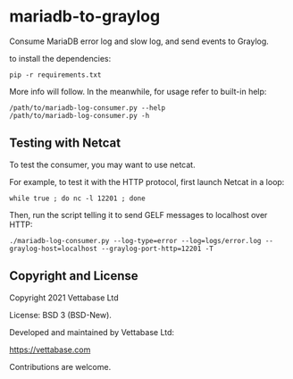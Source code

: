 # mariadb-to-graylog

Consume MariaDB error log and slow log, and send events to Graylog.

to install the dependencies:

```
pip -r requirements.txt
```

More info will follow. In the meanwhile, for usage refer to built-in help:

```
/path/to/mariadb-log-consumer.py --help
/path/to/mariadb-log-consumer.py -h
```


## Testing with Netcat

To test the consumer, you may want to use netcat.

For example, to test it with the HTTP protocol, first launch Netcat in a loop:

```
while true ; do nc -l 12201 ; done
```

Then, run the script telling it to send GELF messages to localhost over HTTP:

```
./mariadb-log-consumer.py --log-type=error --log=logs/error.log --graylog-host=localhost --graylog-port-http=12201 -T
```


## Copyright and License

Copyright  2021  Vettabase Ltd

License: BSD 3 (BSD-New).

Developed and maintained by Vettabase Ltd:

https://vettabase.com

Contributions are welcome.
